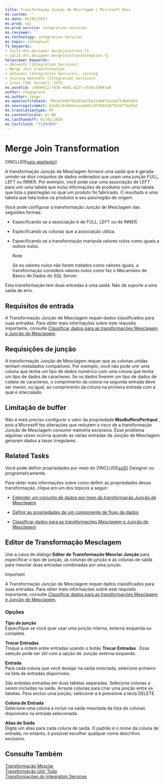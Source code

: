 ```yaml
---
title: Transformação Junção de Mesclagem | Microsoft Docs
ms.custom: ''
ms.date: 03/01/2017
ms.prod: sql
ms.prod_service: integration-services
ms.reviewer: ''
ms.technology: integration-services
ms.topic: conceptual
f1_keywords:
- sql13.dts.designer.mergejointrans.f1
- sql13.dts.designer.mergejointransformation.f1
helpviewer_keywords:
- datasets [Integration Services]
- Merge Join transformation
- datasets [Integration Services], joining
- joining datasets [Integration Services]
- joins [SQL Server], SSIS
ms.assetid: cd8b0412-f83b-4bd2-b227-e53dcfd941a8
author: chugugrace
ms.author: chugu
ms.openlocfilehash: f963a3f8bf82ed3de76e31b6872ac6475d6dfd83
ms.sourcegitcommit: b2e81cb349eecacee91cd3766410ffb3677ad7e2
ms.translationtype: HT
ms.contentlocale: pt-BR
ms.lasthandoff: 02/01/2020
ms.locfileid: "71297845"
---
```

# <a name="merge-join-transformation"></a>Merge Join Transformation

[!INCLUDE[ssis-appliesto](../../../includes/ssis-appliesto-ssvrpluslinux-asdb-asdw-xxx.md)]


  A transformação Junção de Mesclagem fornece uma saída que é gerada unindo-se dois conjuntos de dados ordenados que usam uma junção FULL, LEFT ou INNER. Por exemplo, você pode usar uma associação de LEFT para unir uma tabela que inclui informações de produtos com uma tabela que lista o país/região no qual um produto foi fabricado. O resultado é uma tabela que lista todos os produtos e seu país/região de origem.  
  
 Você pode configurar a transformação Junção de Mesclagem das seguintes formas:  
  
-   Especificando se a associação é de FULL, LEFT ou de INNER.  
  
-   Especificando as colunas que a associação utiliza.  
  
-   Especificando se a transformação manipula valores nulos como iguais a outros nulos.  
  
    > [!NOTE]  
    >  Se os valores nulos não forem tratados como valores iguais, a transformação considera valores nulos como faz o Mecanismo de Banco de Dados do SQL Server.  
  
 Esta transformação tem duas entradas e uma saída. Não dá suporte a uma saída de erro.  
  
## <a name="input-requirements"></a>Requisitos de entrada  
 A Transformação Junção de Mesclagem requer dados classificados para suas entradas. Para obter mais informações sobre este requisito importante, consulte [Classificar dados para as transformações Mesclagem e Junção de Mesclagem](../../../integration-services/data-flow/transformations/sort-data-for-the-merge-and-merge-join-transformations.md).  
  
## <a name="join-requirements"></a>Requisições de junção  
 A transformação Junção de Mesclagem requer que as colunas unidas tenham metadados compatíveis. Por exemplo, você não pode unir uma coluna que tenha um tipo de dados numérico com uma coluna que tenha um tipo de dados de caracteres. Se os dados tiverem um tipo de dados de cadeia de caracteres, o comprimento da coluna na segunda entrada deve ser menor, ou igual, ao comprimento da coluna na primeira entrada com a qual é intercalado.  
  
## <a name="buffer-throttling"></a>Limitação de buffer  
 Não é mais preciso configurar o valor da propriedade **MaxBuffersPerInput** , pois a Microsoft fez alterações que reduzem o risco de a transformação Junção de Mesclagem consumir memória excessiva. Esse problema algumas vezes ocorria quando as várias entradas da Junção de Mesclagem geravam dados a taxas irregulares.  
  
## <a name="related-tasks"></a>Related Tasks  
 Você pode definir propriedades por meio do [!INCLUDE[ssIS](../../../includes/ssis-md.md)] Designer ou programaticamente.  
  
 Para obter mais informações sobre como definir as propriedades dessa transformação, clique em um dos tópicos a seguir:  
  
-   [Estender um conjunto de dados por meio da transformação Junção de Mesclagem](../../../integration-services/data-flow/transformations/extend-a-dataset-by-using-the-merge-join-transformation.md)  
  
-   [Definir as propriedades de um componente de fluxo de dados](../../../integration-services/data-flow/set-the-properties-of-a-data-flow-component.md)  
  
-   [Classificar dados para as transformações Mesclagem e Junção de Mesclagem](../../../integration-services/data-flow/transformations/sort-data-for-the-merge-and-merge-join-transformations.md)  
  
## <a name="merge-join-transformation-editor"></a>Editor de Transformação Mesclagem
  Use a caixa de diálogo **Editor de Transformação Mesclar Junção** para especificar o tipo de junção, as colunas de junção e as colunas de saída para mesclar duas entradas combinadas por uma junção.  
  
> [!IMPORTANT]  
>  A Transformação Junção de Mesclagem requer dados classificados para suas entradas. Para obter mais informações sobre este requisito importante, consulte [Classificar dados para as transformações Mesclagem e Junção de Mesclagem](../../../integration-services/data-flow/transformations/sort-data-for-the-merge-and-merge-join-transformations.md).  
  
### <a name="options"></a>Opções  
 **Tipo de junção**  
 Especifique se você quer usar uma junção interna, externa esquerda ou completa.  
  
 **Trocar Entradas**  
 Troque a ordem entre entradas usando o botão **Trocar Entradas** . Essa seleção pode ser útil com a opção de Junção externa esquerda.  
  
 **Entrada**  
 Para cada coluna que você desejar na saída mesclada, selecione primeiro na lista de entradas disponíveis.  
  
 São exibidas entradas em duas tabelas separadas. Selecione colunas a serem incluídas na saída. Arraste colunas para criar uma junção entre as tabelas. Para excluir uma junção, selecione-a e pressione a tecla DELETE.  
  
 **Coluna de Entrada**  
 Selecione uma coluna a incluir na saída mesclada da lista de colunas disponíveis na entrada selecionada.  
  
 **Alias de Saída**  
 Digite um alias para cada coluna de saída. O padrão é o nome da coluna de entrada; no entanto, é possível escolher qualquer nome descritivo exclusivo.  
  
## <a name="see-also"></a>Consulte Também  
 [Transformação Mesclar](../../../integration-services/data-flow/transformations/merge-transformation.md)   
 [Transformação Unir Tudo](../../../integration-services/data-flow/transformations/union-all-transformation.md)   
 [Transformações do Integration Services](../../../integration-services/data-flow/transformations/integration-services-transformations.md)  
  
  
